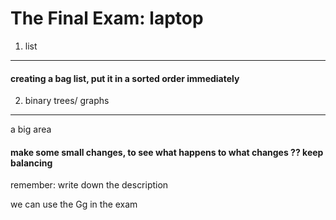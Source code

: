 The Final Exam: laptop
====

1. list
----
#### creating a bag list, put it in a sorted order immediately

2. binary trees/ graphs
----
a big area
#### make some small changes, to see what happens to what changes ?? keep balancing

<p> remember: write down the description <p>

we can use the Gg in the exam
